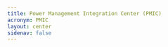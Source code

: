 ```yaml
---
title: Power Management Integration Center (PMIC)
acronym: PMIC
layout: center
sidenav: false
---
```

